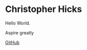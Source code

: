 <link rel="stylesheet" type="text/css" href="style.css">  

# Christopher Hicks
Hello World.  

Aspire greatly  

[GitHub](https://github.com/spudunk)
